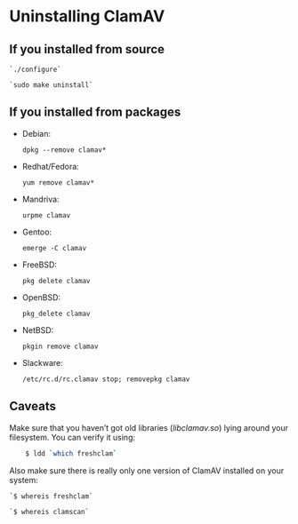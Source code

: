 # Uninstalling ClamAV

## If you installed from source

    `./configure`

    `sudo make uninstall`

## If you installed from packages

* Debian:

  `dpkg --remove clamav*`

* Redhat/Fedora:

  `yum remove clamav*`

* Mandriva:

  `urpme clamav`

* Gentoo:

  `emerge -C clamav`

* FreeBSD:

  `pkg delete clamav`

* OpenBSD:

  `pkg_delete clamav`

* NetBSD:

  `pkgin remove clamav`

* Slackware:

  `/etc/rc.d/rc.clamav stop; removepkg clamav`

## Caveats

Make sure that you haven’t got old libraries (_libclamav.so_) lying around your filesystem. You can verify it using:

```bash
    $ ldd `which freshclam`
```

Also make sure there is really only one version of ClamAV installed on your system:

    `$ whereis freshclam`

    `$ whereis clamscan`
